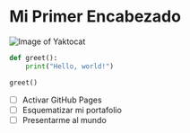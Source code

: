 # Mi Primer Encabezado
![Image of Yaktocat](https://octodex.github.com/images/yaktocat.png)

```python
def greet():
    print("Hello, world!")

greet()
```
- [ ] Activar GitHub Pages
- [ ] Esquematizar mi portafolio
- [ ] Presentarme al mundo
